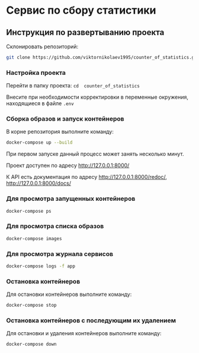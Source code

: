 # Сервис по сбору статистики
## Инструкция по развертыванию проекта

Склонировать репозиторий: 
```bash
git clone https://github.com/viktornikolaev1995/counter_of_statistics.git
```

### Настройка проекта

Перейти в папку проекта: `cd 
counter_of_statistics`

Внесите при необходимости корректировки в переменные окружения, находящиеся в файле `.env`

### Сборка образов и запуск контейнеров

В корне репозитория выполните команду:

```bash
docker-compose up --build
```

При первом запуске данный процесс может занять несколько минут.

Проект доступен по адресу http://127.0.0.1:8000/

К API есть документация по адресу http://127.0.0.1:8000/redoc/, http://127.0.0.1:8000/docs/

### Для просмотра запущенных контейнеров

```bash
docker-compose ps
```

### Для просмотра списка образов

```bash
docker-compose images
```

### Для просмотра журнала сервисов

```bash
docker-compose logs -f app
```

### Остановка контейнеров

Для остановки контейнеров выполните команду:

```bash
docker-compose stop
```

### Остановка контейнеров с последующим их удалением

Для остановки и удаления контейнеров выполните команду:

```bash
docker-compose down
```